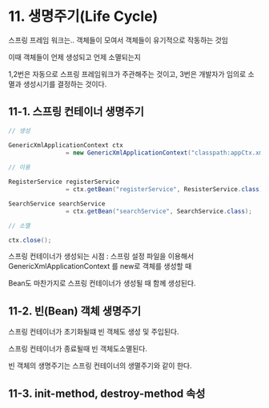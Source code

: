 # 11. 생명주기(Life Cycle)

스프링 프레임 워크는.. 객체들이 모여서 객체들이 유기적으로 작동하는 것임

이때 객체들이 언제 생성되고 언제 소멸되는지

1,2번은 자동으로 스프링 프레임워크가 주관해주는 것이고, 3번은 개발자가 임의로 소멸과 생성시기를 결정하는 것이다.

## 11-1. 스프링 컨테이너 생명주기

```java
// 생성

GenericXmlApplicationContext ctx 
				= new GenericXmlApplicationContext("classpath:appCtx.xml");
				
// 이용

RegisterService registerService
				= ctx.getBean("registerService", ResisterService.class);

SearchService searchService
				= ctx.getBean("searchService", SearchService.class);

// 소멸

ctx.close();
```

스프링 컨테이너가 생성되는 시점 : 스프링 설정 파일을 이용해서 GenericXmlApplicationContext 를 new로 객체를 생성할 때

Bean도 마찬가지로 스프링 컨테이너가 생성될 때 함께 생성된다.

## 11-2. 빈(Bean) 객체 생명주기

스프링 컨테이너가 초기화될떄 빈 객체도 생성 및 주입된다.

스프링 컨테이너가 종료될때 빈 객체도소멸된다.

빈 객체의 생명주기는 스프링 컨테이너의 생멸주기와 같이 한다.

## 11-3. init-method, destroy-method 속성